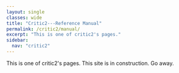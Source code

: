 ```yaml
---
layout: single
classes: wide
title: "Critic2---Reference Manual"
permalink: /critic2/manual/
excerpt: "This is one of critic2's pages."
sidebar:
  nav: "critic2"
---
```


This is one of critic2's pages. This site is in construction. Go away.
